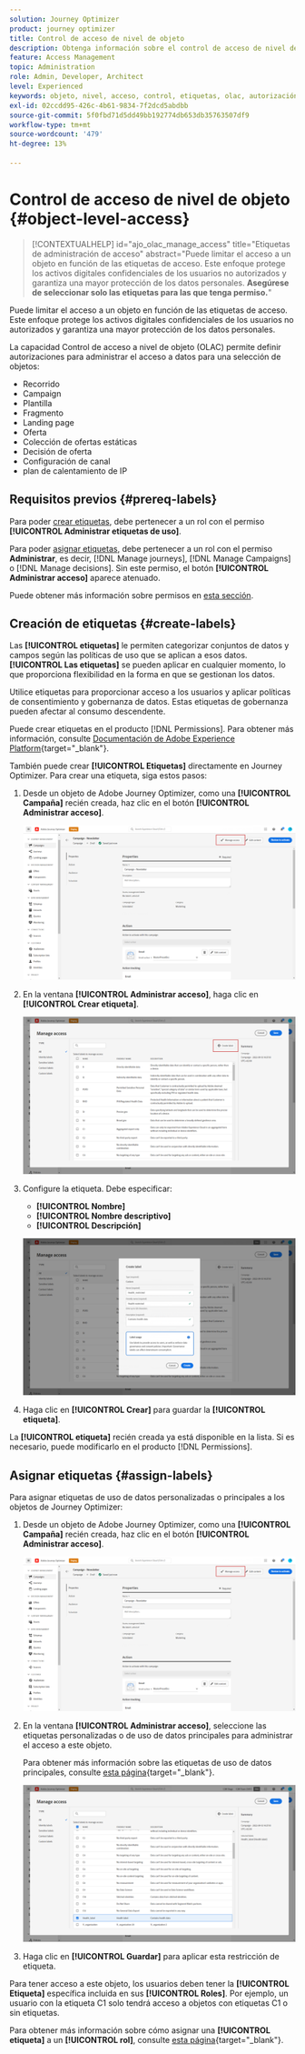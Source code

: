 ```yaml
---
solution: Journey Optimizer
product: journey optimizer
title: Control de acceso de nivel de objeto
description: Obtenga información sobre el control de acceso de nivel de objeto que le permite definir autorizaciones para administrar el acceso a datos a una selección de objetos
feature: Access Management
topic: Administration
role: Admin, Developer, Architect
level: Experienced
keywords: objeto, nivel, acceso, control, etiquetas, olac, autorización
exl-id: 02ccdd95-426c-4b61-9834-7f2dcd5abdbb
source-git-commit: 5f0fbd71d5dd49bb192774db653db35763507df9
workflow-type: tm+mt
source-wordcount: '479'
ht-degree: 13%

---
```


# Control de acceso de nivel de objeto {#object-level-access}

>[!CONTEXTUALHELP]
>id="ajo_olac_manage_access"
>title="Etiquetas de administración de acceso"
>abstract="Puede limitar el acceso a un objeto en función de las etiquetas de acceso. Este enfoque protege los activos digitales confidenciales de los usuarios no autorizados y garantiza una mayor protección de los datos personales. **Asegúrese de seleccionar solo las etiquetas para las que tenga permiso.**"

Puede limitar el acceso a un objeto en función de las etiquetas de acceso. Este enfoque protege los activos digitales confidenciales de los usuarios no autorizados y garantiza una mayor protección de los datos personales.

La capacidad Control de acceso a nivel de objeto (OLAC) permite definir autorizaciones para administrar el acceso a datos para una selección de objetos:

* Recorrido 
* Campaign
* Plantilla
* Fragmento
* Landing page
* Oferta
* Colección de ofertas estáticas
* Decisión de oferta
* Configuración de canal
* plan de calentamiento de IP


## Requisitos previos {#prereq-labels}

Para poder [crear etiquetas](#create-labels), debe pertenecer a un rol con el permiso **[!UICONTROL Administrar etiquetas de uso]**.

Para poder [asignar etiquetas](#assign-labels), debe pertenecer a un rol con el permiso **Administrar**, es decir, [!DNL Manage journeys], [!DNL Manage Campaigns] o [!DNL Manage decisions]. Sin este permiso, el botón **[!UICONTROL Administrar acceso]** aparece atenuado.

Puede obtener más información sobre permisos en [esta sección](../administration/permissions.md).

## Creación de etiquetas {#create-labels}

Las **[!UICONTROL etiquetas]** le permiten categorizar conjuntos de datos y campos según las políticas de uso que se aplican a esos datos. **[!UICONTROL Las etiquetas]** se pueden aplicar en cualquier momento, lo que proporciona flexibilidad en la forma en que se gestionan los datos.

Utilice etiquetas para proporcionar acceso a los usuarios y aplicar políticas de consentimiento y gobernanza de datos. Estas etiquetas de gobernanza pueden afectar al consumo descendente.

Puede crear etiquetas en el producto [!DNL Permissions]. Para obtener más información, consulte [Documentación de Adobe Experience Platform](https://experienceleague.adobe.com/docs/experience-platform/access-control/abac/permissions-ui/labels.html?lang=es){target="_blank"}.

También puede crear **[!UICONTROL Etiquetas]** directamente en Journey Optimizer. Para crear una etiqueta, siga estos pasos:

1. Desde un objeto de Adobe Journey Optimizer, como una **[!UICONTROL Campaña]** recién creada, haz clic en el botón **[!UICONTROL Administrar acceso]**.

   ![Botón Administrar acceso en Adobe Journey Optimizer](assets/olac_1.png)

1. En la ventana **[!UICONTROL Administrar acceso]**, haga clic en **[!UICONTROL Crear etiqueta]**.

   ![](assets/olac_2.png)

1. Configure la etiqueta. Debe especificar:

   * **[!UICONTROL Nombre]**
   * **[!UICONTROL Nombre descriptivo]**
   * **[!UICONTROL Descripción]**

   ![Campos de configuración de etiquetas](assets/olac_3.png)

1. Haga clic en **[!UICONTROL Crear]** para guardar la **[!UICONTROL etiqueta]**.

La **[!UICONTROL etiqueta]** recién creada ya está disponible en la lista. Si es necesario, puede modificarlo en el producto [!DNL Permissions].

## Asignar etiquetas {#assign-labels}

Para asignar etiquetas de uso de datos personalizadas o principales a los objetos de Journey Optimizer:

1. Desde un objeto de Adobe Journey Optimizer, como una **[!UICONTROL Campaña]** recién creada, haz clic en el botón **[!UICONTROL Administrar acceso]**.

   ![Botón Administrar acceso en Adobe Journey Optimizer](assets/olac_1.png)

1. En la ventana **[!UICONTROL Administrar acceso]**, seleccione las etiquetas personalizadas o de uso de datos principales para administrar el acceso a este objeto.

   Para obtener más información sobre las etiquetas de uso de datos principales, consulte [esta página](https://experienceleague.adobe.com/docs/experience-platform/data-governance/labels/reference.html?lang=es){target="_blank"}.

   ![](assets/olac_4.png)

1. Haga clic en **[!UICONTROL Guardar]** para aplicar esta restricción de etiqueta.

Para tener acceso a este objeto, los usuarios deben tener la **[!UICONTROL Etiqueta]** específica incluida en sus **[!UICONTROL Roles]**. Por ejemplo, un usuario con la etiqueta C1 solo tendrá acceso a objetos con etiquetas C1 o sin etiquetas.

Para obtener más información sobre cómo asignar una **[!UICONTROL etiqueta]** a un **[!UICONTROL rol]**, consulte [esta página](https://experienceleague.adobe.com/docs/experience-platform/access-control/abac/permissions-ui/permissions.html?lang=es#manage-labels-for-a-role){target="_blank"}.
